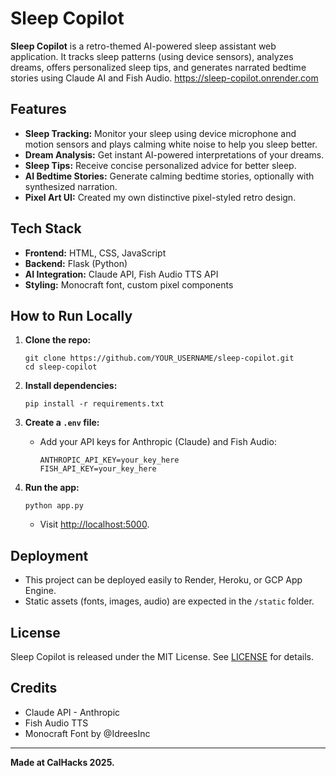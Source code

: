# Sleep Copilot

**Sleep Copilot** is a retro-themed AI-powered sleep assistant web application. It tracks sleep patterns (using device sensors), analyzes dreams, offers personalized sleep tips, and generates narrated bedtime stories using Claude AI and Fish Audio.
https://sleep-copilot.onrender.com
## Features

- **Sleep Tracking:** Monitor your sleep using device microphone and motion sensors and plays calming white noise to help you sleep better.
- **Dream Analysis:** Get instant AI-powered interpretations of your dreams.
- **Sleep Tips:** Receive concise personalized advice for better sleep.
- **AI Bedtime Stories:** Generate calming bedtime stories, optionally with synthesized narration.
- **Pixel Art UI:** Created my own distinctive pixel-styled retro design.

## Tech Stack

- **Frontend:** HTML, CSS, JavaScript
- **Backend:** Flask (Python)
- **AI Integration:** Claude API, Fish Audio TTS API
- **Styling:** Monocraft font, custom pixel components

## How to Run Locally

1. **Clone the repo:**
    ```
    git clone https://github.com/YOUR_USERNAME/sleep-copilot.git
    cd sleep-copilot
    ```

2. **Install dependencies:**
    ```
    pip install -r requirements.txt
    ```

3. **Create a `.env` file:**
    - Add your API keys for Anthropic (Claude) and Fish Audio:
        ```
        ANTHROPIC_API_KEY=your_key_here
        FISH_API_KEY=your_key_here
        ```

4. **Run the app:**
    ```
    python app.py
    ```
    - Visit [http://localhost:5000](http://localhost:5000).

## Deployment

- This project can be deployed easily to Render, Heroku, or GCP App Engine.
- Static assets (fonts, images, audio) are expected in the `/static` folder.

## License

Sleep Copilot is released under the MIT License. See [LICENSE](LICENSE) for details.

## Credits

- Claude API - Anthropic
- Fish Audio TTS
- Monocraft Font by @IdreesInc

---

**Made at CalHacks 2025.**
